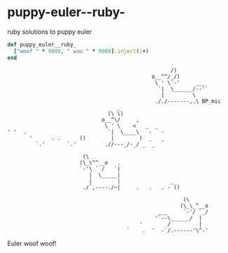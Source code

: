 puppy-euler--ruby-
==================

ruby solutions to puppy euler

```ruby
def puppy_euler__ruby_
  ["woof " * 9000, " wau " * 9000].inject(:+)
end
```
                                                        /)
                                                  o__^^/_/)
                                                   \ ' \`-'     ___
                                                    `|  \______/--'`
                                                     |         \
                                                   ././-------,.\ BP_mic
                                       _
                                    (\ \)
                                  o__^\/     ,
                                   \ ' \    <   _  _
    ' '  .                          `|  \____\   -   -
           '      . .      ()        |        )  _   _
             `.'       `.'         .//---_/-_/ _  _

                            (\
                           (\_\^^__o   .
                           `-'\ ` /   `(
                              |  \_____|
                              |        |                _
                            ./`,----./~|     .   .   . - ()

                                                            (\
                                                           (\_\_^__o
                                                    ___     `-'/ `_/
                                                   '`--\______/  |
                                              '        /         |
                                          `    .  '  -`/.------'\^-'



Euler woof woof!
